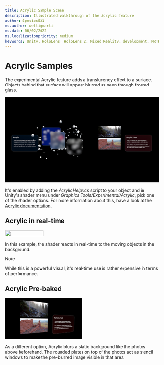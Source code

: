 ```yaml
---
title: Acrylic Sample Scene
description: Illustrated walkthrough of the Acrylic feature
author: Species521
ms.author: wettigmarti
ms.date: 06/02/2022
ms.localizationpriority: medium
keywords: Unity, HoloLens, HoloLens 2, Mixed Reality, development, MRTK, Graphics Tools, MRGT, MR Graphics Tools, Standard Shader, Animation
---
```


# Acrylic Samples

The experimental Acrylic feature adds a translucency effect to a surface.
Objects behind that surface will appear blurred as seen through frosted glass.


![Acrylic Sample scene](images/SampleScenes/Acrylic_01.jpg)


It's enabled by adding the _AcrylicHelpr.cs_ script to your object and in Unity's shader menu under _Graphics Tools/Experimental/Acrylic_, pick one of the shader options.
For more information about this, have a look at the [Acrylic documentation](acrylic.md).

## Acrylic in real-time


<img src="images/SampleScenes/Acrylic_sample_01.gif" width="50%" height="50%">

In this example, the shader reacts in real-time to the moving objects in the background.
> [!NOTE]
> While this is a powerful visual, it's real-time use is rather expensive in terms of performance.

## Acrylic Pre-baked


<img src="images/SampleScenes/acrylic_sample_02.jpg" width="50%" height="50%">

As a different option, Acrylic blurs a static background like the photos above beforehand.
The rounded plates on top of the photos act as stencil windows to make the pre-blurred image visible in that area.